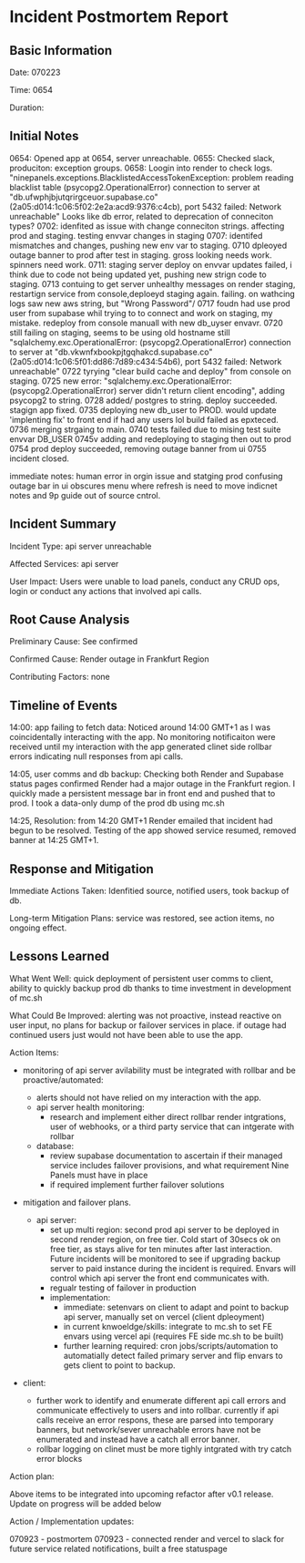 # Incident Postmortem Report

## Basic Information
Date: 070223

Time: 0654

Duration:

## Initial Notes

0654: Opened app at 0654, server unreachable.
0655: Checked slack, produciton: exception groups.
0658: Loogin into render to check logs. "ninepanels.exceptions.BlacklistedAccessTokenException: problem reading blacklist table (psycopg2.OperationalError) connection to server at "db.ufwphjbjutqrirgceuor.supabase.co" (2a05:d014:1c06:5f02:2e2a:acd9:9376:c4cb), port 5432 failed: Network unreachable"
Looks like db error, related to deprecation of conneciton types?
0702: idenfited as issue with change conneciton strings. affecting prod and staging. testing envvar changes in staging
0707: identifed mismatches and changes, pushing new env var to staging.
0710 dpleoyed outage banner to prod after test in staging. gross looking needs work. spinners need work.
0711: staging server deploy on envvar updates failed, i think due to code not being updated yet, pushing new strign code to staging.
0713 contuing to get server unhealthy messages on render staging, restartign service from console,deploeyd staging again. failing. on wathcing logs saw new aws string, but "Wrong Password"/
0717 foudn had use prod user from supabase whil trying to to connect and work on staging, my mistake. redeploy from console manuall with new db_uyser envavr.
0720 still failing on staging, seems to be using old hostname still "sqlalchemy.exc.OperationalError: (psycopg2.OperationalError) connection to server at "db.vkwnfxbookpjtgqhakcd.supabase.co" (2a05:d014:1c06:5f01:dd86:7d89:c434:54b6), port 5432 failed: Network unreachable"
0722 tyrying "clear build cache and deploy" from console on staging.
0725 new error: "sqlalchemy.exc.OperationalError: (psycopg2.OperationalError) server didn't return client encoding", adding psycopg2 to string.
0728 added/ postgres to string. deploy succeeded. stagign app fixed.
0735 deploying new db_user to PROD. would update 'implenting fix' to front end if had any users lol
build failed as epxteced.
0736 merging strgaing to main.
0740 tests failed due to mising test suite envvar DB_USER
0745v adding and redeploying to staging then out to prod
0754 prod deploy succeeded, removing outage banner from ui
0755 incident closed.

immediate notes:
human error in orgin issue and statging prod confusing
outage bar in ui obscures menu where refresh is
need to move indicnet notes and 9p guide out of source cntrol.


## Incident Summary
Incident Type: api server unreachable

Affected Services:  api server

User Impact: Users were unable to load panels, conduct any CRUD ops, login or conduct any actions that involved api calls.

## Root Cause Analysis

Preliminary Cause: See confirmed

Confirmed Cause: Render outage in Frankfurt Region

Contributing Factors: none

## Timeline of Events
14:00: app failing to fetch data: Noticed around 14:00 GMT+1 as I was coincidentally interacting with the app. No monitoring notificaiton were received until my interaction with the app generated clinet side rollbar errors indicating null responses from api calls.

14:05, user comms and db backup: Checking both Render and Supabase status pages confirmed Render had a major outage in the Frankfurt region. I quickly made a persistent message bar in front end and pushed that to prod. I took a data-only dump of the prod db using mc.sh

14:25, Resolution: from 14:20 GMT+1 Render emailed that incident had begun to be resolved. Testing of the app showed service resumed, removed banner at 14:25 GMT+1.

## Response and Mitigation
Immediate Actions Taken: Idenfitied source, notified users, took backup of db.

Long-term Mitigation Plans: service was restored, see action items, no ongoing effect.

## Lessons Learned
What Went Well: quick deployment of persistent user comms to client, ability to quickly backup prod db thanks to time investment in development of mc.sh

What Could Be Improved: alerting was not proactive, instead reactive on user input, no plans for backup or failover services in place. if outage had continued users just would not have been able to use the app.

Action Items:
 - monitoring of api server avilability must be integrated with rollbar and be proactive/automated:
   - alerts should not have relied on my interaction with the app.
   - api server health monitoring:
     - research and implement either direct rollbar render intgrations, user of webhooks, or a third party service that can intgerate with rollbar
   - database:
     - review supabase documentation to ascertain if their managed service includes failover provisions, and what requirement Nine Panels must have in place
     - if required implement further failover solutions
 - mitigation and failover plans.
   - api server:
     - set up multi region: second prod api server to be deployed in second render region, on free tier. Cold start of 30secs ok on free tier, as stays alive for ten minutes after last interaction. Future incidents will be monitored to see if upgrading backup server to paid instance during the incident is required. Envars will control which api server the front end communicates with.
     - regualr testing of failover in production
     - implementation:
       - immediate: setenvars on client to adapt and point to backup api server, manually set on vercel (client dpleoyment)
       - in current knwoeldge/skills: integrate to mc.sh to set FE envars using vercel api (requires FE side mc.sh to be built)
       - further learning required: cron jobs/scripts/automation to automatially detect failed primary server and flip envars to gets client to point to backup.

 - client:
   - further work to identify and enumerate different api call errors and communicate effectively to users and into rollbar. currently if api calls receive an error respons, these are parsed into temporary banners, but network/sever unreachable errors have not be enumerated and instead have a catch all error banner.
   -  rollbar logging on clinet must be more tighly intgrated with try catch error blocks

Action plan:

Above items to be integrated into upcoming refactor after v0.1 release. Update on progress will be added below

Action / Implementation updates:

070923 - postmortem
070923 - connected render and vercel to slack for future service related notifications, built a free statuspage